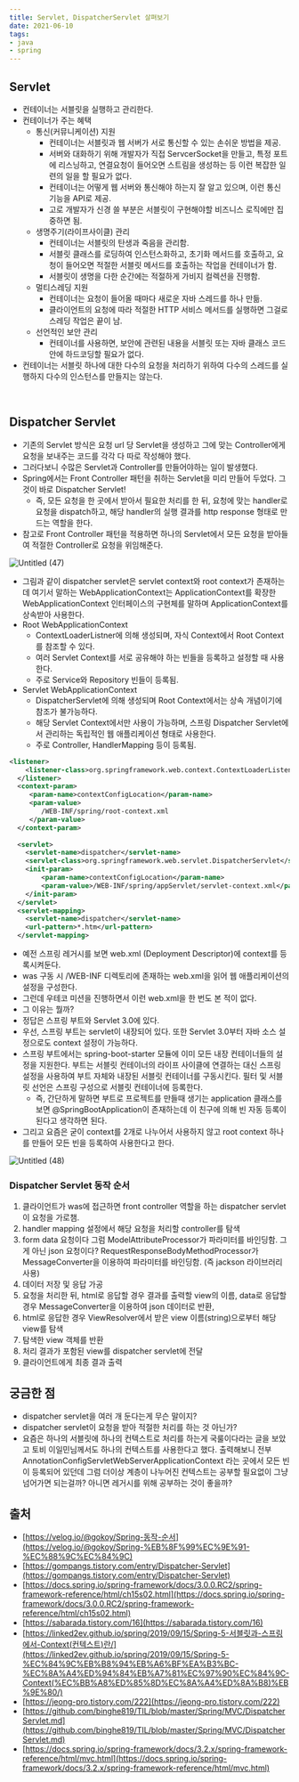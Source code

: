```yaml
---
title: Servlet, DispatcherServlet 살펴보기
date: 2021-06-10  
tags:
- java
- spring
---
```

## Servlet

- 컨테이너는 서블릿을 실행하고 관리한다.
- 컨테이너가 주는 혜택
    - 통신(커뮤니케이션) 지원
        - 컨테이너는 서블릿과 웹 서버가 서로 통신할 수 있는 손쉬운 방법을 제공.
        - 서버와 대화하기 위해 개발자가 직접 ServcerSocket을 만들고, 특정 포트에 리스닝하고, 연결요청이 들어오면 스트림을 생성하는 등 이런 복잡한 일련의 일을 할 필요가 없다.
        - 컨테이너는 어떻게 웹 서버와 통신해야 하는지 잘 알고 있으며, 이런 통신 기능을 API로 제공.
        - 고로 개발자가 신경 쓸 부분은 서블릿이 구현해야할 비즈니스 로직에만 집중하면 됨.
    - 생명주기(라이프사이클) 관리
        - 컨테이너는 서블릿의 탄생과 죽음을 관리함.
        - 서블릿 클래스를 로딩하여 인스턴스화하고, 초기화 메서드를 호출하고, 요청이 들어오면 적절한 서블릿 메서드를 호출하는 작업을 컨테이너가 함.
        - 서블릿이 생명을 다한 순간에는 적절하게 가비지 컬렉션을 진행함.
    - 멀티스레딩 지원
        - 컨테이너는 요청이 들어올 때마다 새로운 자바 스레드를 하나 만듦.
        - 클라이언트의 요청에 따라 적절한 HTTP 서비스 메서드를 실행하면 그걸로 스레딩 작업은 끝이 남.
    - 선언적인 보안 관리
        - 컨테이너를 사용하면, 보안에 관련된 내용을 서블릿 또는 자바 클래스 코드 안에 하드코딩할 필요가 없다.
- 컨테이너는 서블릿 하나에 대한 다수의 요청을 처리하기 위하여 다수의 스레드를 실행하지 다수의 인스턴스를 만들지는 않는다.

<br/>

## Dispatcher Servlet

- 기존의 Servlet 방식은 요청 url 당 Servlet을 생성하고 그에 맞는 Controller에게 요청을 보내주는 코드를 각각 다 따로 작성해야 했다.
- 그러다보니 수많은 Servlet과 Controller를 만들어야하는 일이 발생했다.
- Spring에서는 Front Controller 패턴을 취하는 Servlet을 미리 만들어 두었다. 그것이 바로 Dispatcher Servlet!
    - 즉, 모든 요청을 한 곳에서 받아서 필요한 처리를 한 뒤, 요청에 맞는 handler로 요청을 dispatch하고, 해당 handler의 실행 결과를 http response 형태로 만드는 역할을 한다.
- 참고로 Front Controller 패턴을 적용하면 하나의 Servlet에서 모든 요청을 받아들여 적절한 Controller로 요청을 위임해준다.

![Untitled (47)](https://user-images.githubusercontent.com/62014888/145956098-0dcf31f3-3a70-435f-bfdd-90753e0de378.png)

- 그림과 같이 dispatcher servlet은 servlet context와 root context가 존재하는데 여기서 말하는 WebApplicationContext는 ApplicationContext를 확장한 WebApplicationContext 인터페이스의 구현체를 말하며 ApplicationContext를 상속받아 사용한다.
- Root WebApplicationContext
    - ContextLoaderListner에 의해 생성되며, 자식 Context에서 Root Context를 참조할 수 있다.
    - 여러 Servlet Context를 서로 공유해야 하는 빈들을 등록하고 설정할 때 사용한다.
    - 주로 Service와 Repository 빈들이 등록됨.
- Servlet WebApplicationContext
    - DispatcherServlet에 의해 생성되며 Root Context에서는 상속 개념이기에 참조가 불가능하다.
    - 해당 Servlet Context에서만 사용이 가능하며, 스프링 Dispatcher Servlet에서 관리하는 독립적인 웹 애플리케이션 형태로 사용한다.
    - 주로 Controller, HandlerMapping 등이 등록됨.

```xml
<listener>
  	<listener-class>org.springframework.web.context.ContextLoaderListener</listener-class>
  </listener>
  <context-param>
  	 <param-name>contextConfigLocation</param-name>
  	 <param-value>
  	 	/WEB-INF/spring/root-context.xml
  	 </param-value>
  </context-param>
  
  <servlet>
  	<servlet-name>dispatcher</servlet-name>
  	<servlet-class>org.springframework.web.servlet.DispatcherServlet</servlet-class>
  	<init-param>
  		<param-name>contextConfigLocation</param-name>
  		<param-value>/WEB-INF/spring/appServlet/servlet-context.xml</param-value>
  	</init-param>
  </servlet>
  <servlet-mapping>
  	<servlet-name>dispatcher</servlet-name>
  	<url-pattern>*.htm</url-pattern>
  </servlet-mapping>
```

- 예전 스프링 레거시를 보면 web.xml (Deployment Descriptor)에 context를 등록시켜둔다.
- was 구동 시 /WEB-INF 디렉토리에 존재하는 web.xml을 읽어 웹 애플리케이션의 설정을 구성한다.
- 그런데 우테코 미션을 진행하면서 이런 web.xml을 한 번도 본 적이 없다.
- 그 이유는 뭘까?
- 정답은 스프링 부트와 Servlet 3.0에 있다.
- 우선, 스프링 부트는 servlet이 내장되어 있다. 또한 Servlet 3.0부터 자바 소스 설정으로도 context 설정이 가능하다.
- 스프링 부트에서는 spring-boot-starter 모듈에 이미 모든 내장 컨테이너들의 설정을 지원한다. 부트는 서블릿 컨테이너의 라이프 사이클에 연결하는 대신 스프링 설정을 사용하여 부트 자체와 내장된 서블릿 컨테이너를 구동시킨다. 필터 및 서블릿 선언은 스프링 구성으로 서블릿 컨테이너에 등록한다.
    - 즉, 간단하게 말하면 부트로 프로젝트를 만들때 생기는 application 클래스를 보면 @SpringBootApplication이 존재하는데 이 친구에 의해 빈 자동 등록이 된다고 생각하면 된다.
- 그리고 요즘은 굳이 context를 2개로 나누어서 사용하지 않고 root context 하나를 만들어 모든 빈을 등록하여 사용한다고 한다.

![Untitled (48)](https://user-images.githubusercontent.com/62014888/145955885-4fbe43ab-2859-4595-8f04-1d9c86af3041.png)

### Dispatcher Servlet 동작 순서
1. 클라이언트가 was에 접근하면 front controller 역할을 하는 dispatcher servlet이 요청을 가로챔.
2. handler mapping 설정에서 해당 요청을 처리할 controller를 탐색
3. form data 요청이다 그럼 ModelAttributeProcessor가 파라미터를 바인딩함.
   그게 아닌 json 요청이다? RequestResponseBodyMethodProcessor가 MessageConverter을 이용하여 파라미터를 바인딩함. (즉 jackson 라이브러리 사용)
4. 데이터 저장 및 응답 가공
5. 요청을 처리한 뒤, html로 응답할 경우 결과를 출력할 view의 이름, data로 응답할 경우 MessageConverter을 이용하여 json 데이터로 반환,
6. html로 응답한 경우 ViewResolver에서 받은 view 이름(string)으로부터 해당 view를 탐색
7. 탐색한 view 객체를 반환
8. 처리 결과가 포함된 view를 dispatcher servlet에 전달
9. 클라이언트에게 최종 결과 출력

## 궁금한 점
- dispatcher servlet을 여러 개 둔다는게 무슨 말이지?
- dispatcher servlet이 요청을 받아 적절한 처리를 하는 것 아닌가?
- 요즘은 하나의 서블릿에 하나의 컨텍스트로 처리를 하는게 국룰이다라는 글을 보았고 토비 이일민님께서도 하나의 컨텍스트를 사용한다고 했다. 출력해보니 전부 AnnotationConfigServletWebServerApplicationContext 라는 곳에서 모든 빈이 등록되어 있던데 그럼 더이상 계층이 나누어진 컨텍스트는 공부할 필요없이 그냥 넘어가면 되는걸까? 아니면 레거시를 위해 공부하는 것이 좋을까?

## 출처

- [https://velog.io/@gokoy/Spring-동작-순서](https://velog.io/@gokoy/Spring-%EB%8F%99%EC%9E%91-%EC%88%9C%EC%84%9C)
- [https://gompangs.tistory.com/entry/Dispatcher-Servlet](https://gompangs.tistory.com/entry/Dispatcher-Servlet)
- [https://docs.spring.io/spring-framework/docs/3.0.0.RC2/spring-framework-reference/html/ch15s02.html](https://docs.spring.io/spring-framework/docs/3.0.0.RC2/spring-framework-reference/html/ch15s02.html)
- [https://sabarada.tistory.com/16](https://sabarada.tistory.com/16)
- [https://linked2ev.github.io/spring/2019/09/15/Spring-5-서블릿과-스프링에서-Context(컨텍스트)란/](https://linked2ev.github.io/spring/2019/09/15/Spring-5-%EC%84%9C%EB%B8%94%EB%A6%BF%EA%B3%BC-%EC%8A%A4%ED%94%84%EB%A7%81%EC%97%90%EC%84%9C-Context(%EC%BB%A8%ED%85%8D%EC%8A%A4%ED%8A%B8)%EB%9E%80/)
- [https://jeong-pro.tistory.com/222](https://jeong-pro.tistory.com/222)
- [https://github.com/binghe819/TIL/blob/master/Spring/MVC/DispatcherServlet.md](https://github.com/binghe819/TIL/blob/master/Spring/MVC/DispatcherServlet.md)
- [https://docs.spring.io/spring-framework/docs/3.2.x/spring-framework-reference/html/mvc.html](https://docs.spring.io/spring-framework/docs/3.2.x/spring-framework-reference/html/mvc.html)